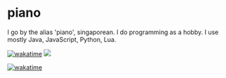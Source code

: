 <!--
**piano1337/piano1337** is a ✨ _special_ ✨ repository because its `README.md` (this file) appears on your GitHub profile.

Here are some ideas to get you started:

- 🔭 I’m currently working on ...
- 🌱 I’m currently learning ...
- 👯 I’m looking to collaborate on ...
- 🤔 I’m looking for help with ...
- 💬 Ask me about ...
- 📫 How to reach me: ...
- 😄 Pronouns: ...
- ⚡ Fun fact: ...
-->

# piano
I go by the alias 'piano', singaporean. I do programming as a hobby. I use mostly Java, JavaScript, Python, Lua.

[![wakatime](https://wakatime.com/badge/user/018b9c9a-ef58-44d0-aeb8-e99b6fd6d9e9.svg)](https://wakatime.com/@at)
![]("https://komarev.com/ghpvc/?username=piano1337&style=flat")

[![wakatime](https://wakatime.com/share/@at/15df36e8-1303-449a-ba12-556b30915f91.svg)](https://wakatime.com/@at)
